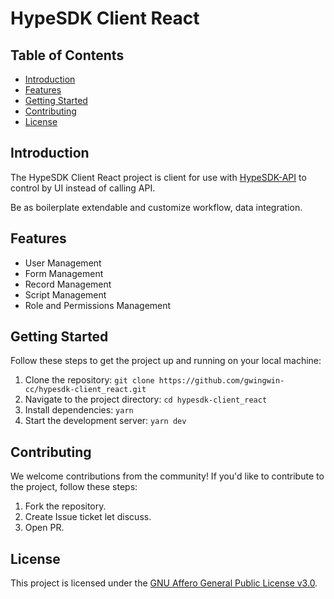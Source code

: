 # HypeSDK Client React

## Table of Contents

- [Introduction](#introduction)
- [Features](#features)
- [Getting Started](#getting-started)
- [Contributing](#contributing)
- [License](#license)

## Introduction

The HypeSDK Client React project is client for use with [HypeSDK-API](https://github.com/gwingwin-cc/hypesdk-api)
to control by UI instead of calling API.

Be as boilerplate extendable and customize workflow, data integration.

## Features

- User Management
- Form Management
- Record Management
- Script Management
- Role and Permissions Management

## Getting Started

Follow these steps to get the project up and running on your local machine:

1. Clone the repository: `git clone https://github.com/gwingwin-cc/hypesdk-client_react.git`
2. Navigate to the project directory: `cd hypesdk-client_react`
3. Install dependencies: `yarn`
4. Start the development server: `yarn dev`

## Contributing

We welcome contributions from the community! If you'd like to contribute to the project, follow these steps:

1. Fork the repository.
2. Create Issue ticket let discuss.
3. Open PR.

## License

This project is licensed under the [GNU Affero General Public License v3.0](LICENSE).